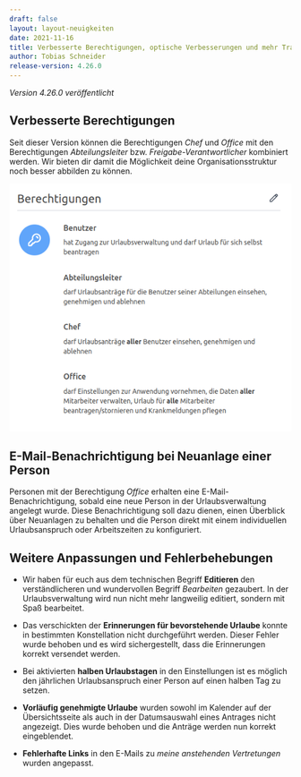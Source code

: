 ```yaml
---
draft: false
layout: layout-neuigkeiten
date: 2021-11-16
title: Verbesserte Berechtigungen, optische Verbesserungen und mehr Transparenz im Anlageprozess einer Person
author: Tobias Schneider
release-version: 4.26.0
---
```


_Version 4.26.0 veröffentlicht_

<!-- more -->

## Verbesserte Berechtigungen
Seit dieser Version können die Berechtigungen _Chef_ und _Office_ mit den Berechtigungen _Abteilungsleiter_ bzw. 
_Freigabe-Verantwortlicher_ kombiniert werden. Wir bieten dir damit die Möglichkeit deine Organisationsstruktur noch besser abbilden zu können.

<picture>
    <source srcset="berechtigungen.avif" type="image/avif" />
    <source srcset="berechtigungen.webp" type="image/webp" />
    <img
      src="berechtigungen.png"
      alt="Berechtigungen einer Person mit Abteilungsleiter und Chef bzw. Office"
      decoding="async"
      loading="lazy"
      width="585"
    />
</picture>

## E-Mail-Benachrichtigung bei Neuanlage einer Person
Personen mit der Berechtigung _Office_ erhalten eine E-Mail-Benachrichtigung, sobald eine neue Person in der
Urlaubsverwaltung angelegt wurde. Diese Benachrichtigung soll dazu dienen, einen Überblick über Neuanlagen zu behalten 
und die Person direkt mit einem individuellen Urlaubsanspruch oder Arbeitszeiten zu konfiguriert.

## Weitere Anpassungen und Fehlerbehebungen
* Wir haben für euch aus dem technischen Begriff **Editieren** den verständlicheren und wundervollen Begriff _Bearbeiten_ gezaubert.
In der Urlaubsverwaltung wird nun nicht mehr langweilig editiert, sondern mit Spaß bearbeitet.

* Das verschickten der **Erinnerungen für bevorstehende Urlaube** konnte in bestimmten Konstellation nicht durchgeführt werden.
Dieser Fehler wurde behoben und es wird sichergestellt, dass die Erinnerungen korrekt versendet werden.

* Bei aktivierten **halben Urlaubstagen** in den Einstellungen ist es möglich den jährlichen Urlaubsanspruch
einer Person auf einen halben Tag zu setzen.

* **Vorläufig genehmigte Urlaube** wurden sowohl im Kalender auf der Übersichtsseite als auch in der Datumsauswahl
eines Antrages nicht angezeigt. Dies wurde behoben und die Anträge werden nun korrekt eingeblendet. 

* **Fehlerhafte Links** in den E-Mails zu _meine anstehenden Vertretungen_ wurden angepasst.
